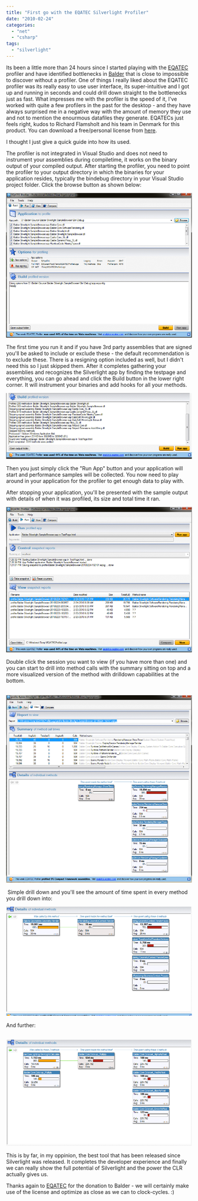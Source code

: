 ```yaml
---
title: "First go with the EQATEC Silverlight Profiler"
date: "2010-02-24"
categories: 
  - "net"
  - "csharp"
tags: 
  - "silverlight"
---
```


Its been a little more than 24 hours since I started playing with the [EQATEC](http://www.eqatec.com) profiler and have identified bottlenecks in [Balder](http://balder.codeplex.com) that is close to impossible to discover without a profiler. One of things I really liked about the EQATEC profiler was its really easy to use user interface, its super-intuitive and I got up and running in seconds and could drill down straight to the bottlenecks just as fast. What impresses me with the profiler is the speed of it, I've worked with quite a few profilers in the past for the desktop - and they have always surprised me in a negative way with the amount of memory they use and not to mention the enourmous datafiles they generate. EQATECs just feels right, kudos to Richard Flamsholt and his team in Denmark for this product. You can download a free/personal license from [here](http://www.eqatec.com/tools/profiler/download).

I thought I just give a quick guide into how its used.

The profiler is not integrated in Visual Studio and does not need to instrument your assemblies during compiletime, it works on the binary output of your compiled output. After starting the profiler, you need to point the profiler to your output directory in which the binaries for your application resides, typically the bindebug directory in your Visual Studio project folder. Click the browse button as shown below:

![](images/1.png)

The first time you run it and if you have 3rd party assemblies that are signed you'll be asked to include or exclude these - the default recommendation is to exclude these. There is a resigning option included as well, but I didn't need this so I just skipped them. After it completes gathering your assemblies and recognizes the Silverlight app by finding the testpage and everything, you can go ahead and click the Build button in the lower right corner. It will instrument your binaries and add hooks for all your methods.

![](images/2.png)

Then you just simply click the "Run App" button and your application will start and performance samples will be collected. You now need to play around in your application for the profiler to get enough data to play with.

After stopping your application, you'll be presented with the sample output with details of when it was profiled, its size and total time it ran.

![](images/3.png)

Double click the session you want to view (if you have more than one) and you can start to drill into method calls with the summary sitting on top and a more visualized version of the method with drilldown capabilities at the bottom.

 ![](images/4.png)

 Simple drill down and you'll see the amount of time spent in every method you drill down into:

![](images/5.png)

And further: 

 ![](images/6.png)

This is by far, in my oppinion, the best tool that has been released since Silverlight was released. It completes the developer experience and finally we can really show the full potential of Silverlight and the power the CLR actually gives us.

Thanks again to [EQATEC](http://www.eqatec.com) for the donation to Balder - we will certainly make use of the license and optimize as close as we can to clock-cycles. :)
